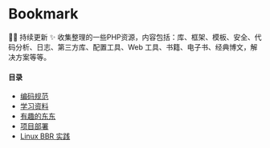 # Bookmark
:cherries::sparkles: 持续更新 :sparkles: 
收集整理的一些PHP资源，内容包括：库、框架、模板、安全、代码分析、日志、第三方库、配置工具、Web 工具、书籍、电子书、经典博文，解决方案等等。

#### 目录
 - [编码规范](https://github.com/emanci/Bookmark/blob/master/Coding%20Standards.md)
 - [学习资料](https://github.com/emanci/Bookmark/blob/master/Awesome-Website.md)
 - [有趣的东东](https://github.com/emanci/Bookmark/blob/master/Funny%20Things.md)
 - [项目部署](https://github.com/emanci/deploy-practices)
 - [Linux BBR 实践](https://github.com/emanci/Bookmark/blob/master/Practices/Linux-BBR-practice.md)
